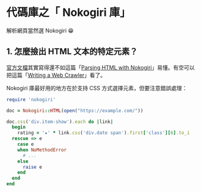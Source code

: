 <link rel="stylesheet" href="/css/markdown.css">

# 代碼庫之「 Nokogiri 庫」

解析網頁當然選 Nokogiri 😁

## 1. 怎麼撿出 HTML 文本的特定元素？

[官方文檔](http://www.nokogiri.org/tutorials/searching_a_xml_html_document.html)其實寫得還不如這篇「[Parsing HTML with Nokogiri](http://ruby.bastardsbook.com/chapters/html-parsing/)」易懂。有空可以把這篇「[Writing a Web Crawler](http://ruby.bastardsbook.com/chapters/web-crawling/)」看了。

Nokogiri 庫最好用的地方在於支持 CSS 方式選擇元素，但要注意錯誤處理：

~~~ruby
require 'nokogiri'

doc = Nokogiri::HTML(open("https://example.com/"))

doc.css('div.item-show').each do |link|
  begin
    rating = '★' * link.css('div.date span').first['class'][6].to_i
  rescue => e
    case e
    when NoMethodError
      # ...
    else
      raise e
    end
  end
end
~~~
